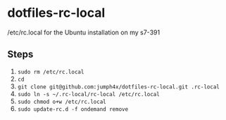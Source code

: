 dotfiles-rc-local
=================

/etc/rc.local for the Ubuntu installation on my s7-391

## Steps

1. `sudo rm /etc/rc.local`
2. `cd`
3. `git clone git@github.com:jumph4x/dotfiles-rc-local.git .rc-local`
4. `sudo ln -s ~/.rc-local/rc-local /etc/rc.local`
5. `sudo chmod o+w /etc/rc.local`
6. `sudo update-rc.d -f ondemand remove`
